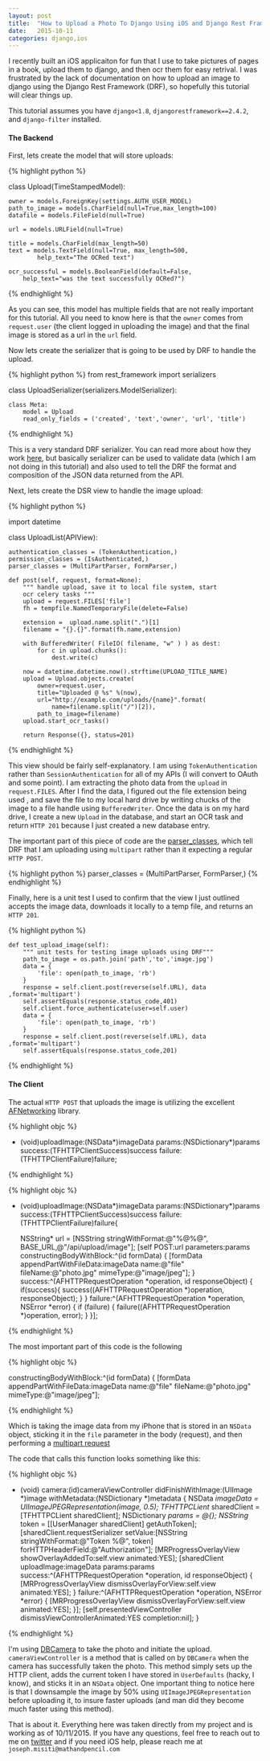 ```yaml
---
layout: post
title:  "How to Upload a Photo To Django Using iOS and Django Rest Framework"
date:   2015-10-11
categories: django,ios
---
```


I recently built an iOS applicaiton for fun that I use to take pictures of pages in a book, upload them to django, and then ocr them for easy retrival. I was frustrated by the lack of documentation on how to upload an image to django using the Django Rest Framework (DRF), so hopefully this tutorial will clear things up.


This tutorial assumes you have `django<1.8`, `djangorestframework==2.4.2`, and `django-filter` installed.

#### The Backend

First, lets create the model that will store uploads:

{% highlight python %}

class Upload(TimeStampedModel):
    
    owner = models.ForeignKey(settings.AUTH_USER_MODEL)
    path_to_image = models.CharField(null=True,max_length=100)
    datafile = models.FileField(null=True)
    
    url = models.URLField(null=True)
    
    title = models.CharField(max_length=50)
    text = models.TextField(null=True, max_length=500, 
            help_text="The OCRed text")
            
    ocr_successful = models.BooleanField(default=False, 
        help_text="was the text successfully OCRed?")
    
{% endhighlight %}

As you can see, this model has multiple fields that are not really important for this tutorial. All you need to know here is that the `owner` comes from `request.user` (the client logged in uploading the image) and that the final image is stored as a url in the `url` field.

Now lets create the serializer that is going to be used by DRF to handle the upload.

{% highlight python %}
from rest_framework import serializers

class UploadSerializer(serializers.ModelSerializer):
    
    class Meta:
        model = Upload
        read_only_fields = ('created', 'text','owner', 'url', 'title')

{% endhighlight %}

This is a very standard DRF serializer. You can read more about how they work [here](http://www.django-rest-framework.org/api-guide/serializers/), but basically serializer can be used to validate data (which I am not doing in this tutorial) and also used to tell the DRF the format and composition of the JSON data returned from the API.

Next, lets create the DSR view to handle the image upload:

{% highlight python %}

import datetime

class UploadList(APIView):

    authentication_classes = (TokenAuthentication,)
    permission_classes = (IsAuthenticated,)
    parser_classes = (MultiPartParser, FormParser,)
    
    def post(self, request, format=None):
        """ handle upload, save it to local file system, start
        ocr celery tasks """
        upload = request.FILES['file']
        fh = tempfile.NamedTemporaryFile(delete=False)

        extension =  upload.name.split(".")[1]
        filename = "{}.{}".format(fh.name,extension)

        with BufferedWriter( FileIO( filename, "w" ) ) as dest:
            for c in upload.chunks():
                dest.write(c)
        
        now = datetime.datetime.now().strftime(UPLOAD_TITLE_NAME)        
        upload = Upload.objects.create(
            owner=request.user, 
            title="Uploaded @ %s" %(now),
            url="http://example.com/uploads/{name}".format(
                name=filename.split("/")[2]),
            path_to_image=filename)
        upload.start_ocr_tasks()

        return Response({}, status=201)

{% endhighlight %}

This view should be fairly self-explanatory. I am using `TokenAuthentication` rather than `SessionAuthentication` for all of my APIs (I will convert to OAuth and some point). I am extracting the photo data from the `upload` in `request.FILES`. After I find the data, I figured out the file extension being used , and save the file to my local hard drive by writing chucks of the image to a file handle using `BufferedWriter`. Once the data is on my hard drive, I create a new `Upload` in the database, and start an OCR task and return `HTTP 201` because I just created a new database entry.

The important part of this piece of code are the [parser_classes](http://www.django-rest-framework.org/api-guide/parsers/#multipartparser), which tell DRF that I am uploading using `multipart` rather than it expecting a regular `HTTP POST`.

{% highlight python %}
parser_classes = (MultiPartParser, FormParser,)
{% endhighlight %}


Finally, here is a unit test I used to confirm that the view I just outlined accepts the image data, downloads it locally to a temp file, and returns an `HTTP 201`.

{% highlight python %}

    def test_upload_image(self):
        """ unit tests for testing image uploads using DRF"""
        path_to_image = os.path.join('path','to','image.jpg')
        data = {
            'file': open(path_to_image, 'rb')
        }
        response = self.client.post(reverse(self.URL), data ,format='multipart')
        self.assertEquals(response.status_code,401)
        self.client.force_authenticate(user=self.user)
        data = {
            'file': open(path_to_image, 'rb')
        }
        response = self.client.post(reverse(self.URL), data ,format='multipart')
        self.assertEquals(response.status_code,201)
  
{% endhighlight %}


#### The Client

The actual `HTTP POST` that uploads the image is utilizing the excellent [AFNetworking](https://github.com/AFNetworking/AFNetworking) library.

{% highlight objc %}

- (void)uploadImage:(NSData*)imageData
                    params:(NSDictionary*)params
                   success:(TFHTTPClientSuccess)success
                   failure:(TFHTTPClientFailure)failure;

{% endhighlight %}

{% highlight objc %}

- (void)uploadImage:(NSData*)imageData
             params:(NSDictionary*)params
            success:(TFHTTPClientSuccess)success
            failure:(TFHTTPClientFailure)failure{

    NSString* url = [NSString stringWithFormat:@"%@%@",
    BASE_URL,@"/api/upload/image"];
    [self POST:url parameters:params 
    constructingBodyWithBlock:^(id<AFMultipartFormData> formData) {
        [formData appendPartWithFileData:imageData 
        name:@"file" fileName:@"photo.jpg" 
        mimeType:@"image/jpeg"];
    } success:^(AFHTTPRequestOperation *operation, 
    id responseObject) {
        if(success){
            success((AFHTTPRequestOperation *)operation, responseObject);
        }
    } failure:^(AFHTTPRequestOperation *operation, NSError *error) {
        if (failure) {
            failure((AFHTTPRequestOperation *)operation, error);
        }
    }];

{% endhighlight %}

The most important part of this code is the following

{% highlight objc %}

constructingBodyWithBlock:^(id<AFMultipartFormData> formData) {
    [formData appendPartWithFileData:imageData 
    name:@"file" fileName:@"photo.jpg" 
    mimeType:@"image/jpeg"];

{% endhighlight %}

Which is taking the image data from my iPhone that is stored in an `NSData` object, sticking it in the `file` parameter in the body (request), and then performing a [multipart request](http://stackoverflow.com/questions/16958448/what-is-http-multipart-request)

The code that calls this function looks something like this:

{% highlight objc %}

- (void) camera:(id)cameraViewController didFinishWithImage:(UIImage *)image
                withMetadata:(NSDictionary *)metadata
{
    NSData *imageData = UIImageJPEGRepresentation(image, 0.5);
    TFHTTPCLient* sharedClient = [TFHTTPCLient sharedClient];
    NSDictionary *params = @{};
    NSString* token = [[UserManager sharedClient] getAuthToken];
    [sharedClient.requestSerializer
     setValue:[NSString stringWithFormat:@"Token %@", token]
     forHTTPHeaderField:@"Authorization"];
    [MRProgressOverlayView showOverlayAddedTo:self.view animated:YES];
    [sharedClient uploadImage:imageData params:params
                success:^(AFHTTPRequestOperation *operation, id responseObject)
     {
         [MRProgressOverlayView dismissOverlayForView:self.view animated:YES];
     } failure:^(AFHTTPRequestOperation *operation, NSError *error) {
         [MRProgressOverlayView dismissOverlayForView:self.view animated:YES];
    }];
    [self.presentedViewController dismissViewControllerAnimated:YES completion:nil];
}

{% endhighlight %}

I'm using [DBCamera](https://github.com/danielebogo/DBCamera) to take the photo and initiate the upload. `cameraViewController` is a method that is called on by `DBCamera` when the camera has successfully taken the photo. This method simply sets up the HTTP client, adds the current token I have stored in `UserDefaults` (hacky, I know), and sticks it in an `NSData` object. One important thing to notice here is that I downsample the image by 50% using `UIImageJPEGRepresentation` before uploading it, to insure faster uploads (and man did they become much faster using this method).

That is about it. Everything here was taken directly from my project and is working as of 10/11/2015. If you have any questions, feel free to reach out to me on [twitter](https://twitter.com/josephmisiti) and if you need iOS help, please reach me at `joseph.misiti@mathandpencil.com`
